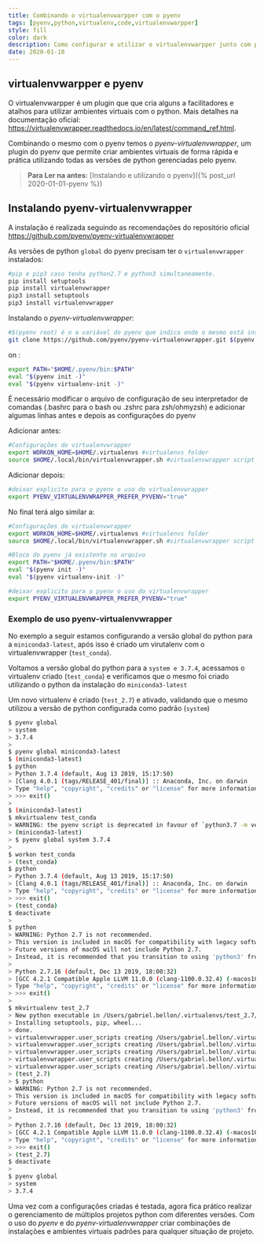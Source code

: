 ```yaml
---
title: Combinando o virtualenvwarpper com o pyenv 
tags: [pyenv,python,virtualenv,code,virtualenvwarpper]
style: fill
color: dark
description: Como configurar e utilizar o virtualenvwarpper junto com pyenv para ambientes virtuais.
date: 2020-01-10
---
```


## virtualenvwarpper e pyenv

O virtualenvwarpper é um plugin que que cria alguns a facilitadores e atalhos para utilizar ambientes virtuais com o python. Mais detalhes na documentação oficial: <https://virtualenvwrapper.readthedocs.io/en/latest/command_ref.html>.

Combinando o mesmo com o pyenv temos o _pyenv-virtualenvwrapper_, um plugin do pyenv que permite criar ambientes virtuais de forma rápida e prática utilizando todas as versões de python gerenciadas pelo pyenv.

> **Para Ler na antes:** [Instalando e utilizando o pyenv]({% post_url 2020-01-01-pyenv %})

## Instalando pyenv-virtualenvwrapper

A instalação é realizada seguindo as recomendações do repositório oficial <https://github.com/pyenv/pyenv-virtualenvwrapper>

As versões de python `global` do pyenv precisam ter o `virtualenvwrapper` instalados:

```bash
#pip e pip3 caso tenha python2.7 e python3 simultaneamente.
pip install setuptools
pip install virtualenvwrapper
pip3 install setuptools
pip3 install virtualenvwrapper
```

Instalando o _pyenv-virtualenvwrapper_:

```bash
#$(pyenv root) é o a variável do pyenv que indica onde o mesmo está instalado.
git clone https://github.com/pyenv/pyenv-virtualenvwrapper.git $(pyenv root)/plugins/pyenv-virtualenvwrapper
```

on :

```bash
export PATH="$HOME/.pyenv/bin:$PATH"
eval "$(pyenv init -)"
eval "$(pyenv virtualenv-init -)"
```

É necessário modificar o arquivo de configuração de seu interpretador de comandas (.bashrc para o bash ou .zshrc para zsh/ohmyzsh) e adicionar algumas linhas antes e depois as configurações do pyenv

Adicionar antes:

```bash
#Configurações do virtualenvwrapper
export WORKON_HOME=$HOME/.virtualenvs #virtualenvs folder
source $HOME/.local/bin/virtualenvwrapper.sh #virtualenvwrapper script location
```

Adicionar depois:

```bash
#deixar explicito para o pyenv o uso do virtualenvwrapper
export PYENV_VIRTUALENVWRAPPER_PREFER_PYVENV="true"
```

No final terá algo similar a:

```bash
#Configurações do virtualenvwrapper
export WORKON_HOME=$HOME/.virtualenvs #virtualenvs folder
source $HOME/.local/bin/virtualenvwrapper.sh #virtualenvwrapper script location

#Bloco do pyenv já existente no arquivo
export PATH="$HOME/.pyenv/bin:$PATH"
eval "$(pyenv init -)"
eval "$(pyenv virtualenv-init -)"

#deixar explicito para o pyenv o uso do virtualenvwrapper
export PYENV_VIRTUALENVWRAPPER_PREFER_PYVENV="true"
```

### Exemplo de uso pyenv-virtualenvwrapper

No exemplo a seguir estamos configurando a versão global do python para a `miniconda3-latest`, após isso é criado um virutalenv com o virtualenvwrapper (`test_conda`).

Voltamos a versão global do python para a `system e 3.7.4`, acessamos o virtualenv criado (`test_conda`) e verificamos que o mesmo foi criado utilizando o python da instalação do `miniconda3-latest`

Um novo virtualenv é criado (`test_2.7`) e ativado, validando que o mesmo utilizou a versão de python configurada como padrão (`system`)

```bash
$ pyenv global
> system
> 3.7.4
>
$ pyenv global miniconda3-latest
$ (miniconda3-latest)
$ python
> Python 3.7.4 (default, Aug 13 2019, 15:17:50)
> [Clang 4.0.1 (tags/RELEASE_401/final)] :: Anaconda, Inc. on darwin
> Type "help", "copyright", "credits" or "license" for more information.
> >>> exit()
>
$ (miniconda3-latest)
$ mkvirtualenv test_conda
> WARNING: the pyenv script is deprecated in favour of `python3.7 -m venv`
> (miniconda3-latest)
> $ pyenv global system 3.7.4
>
$ workon test_conda
> (test_conda)
$ python
> Python 3.7.4 (default, Aug 13 2019, 15:17:50)
> [Clang 4.0.1 (tags/RELEASE_401/final)] :: Anaconda, Inc. on darwin
> Type "help", "copyright", "credits" or "license" for more information.
> >>> exit()
> (test_conda)
$ deactivate
>
$ python
> WARNING: Python 2.7 is not recommended.
> This version is included in macOS for compatibility with legacy software.
> Future versions of macOS will not include Python 2.7.
> Instead, it is recommended that you transition to using 'python3' from within Terminal.
>
> Python 2.7.16 (default, Dec 13 2019, 18:00:32)
> [GCC 4.2.1 Compatible Apple LLVM 11.0.0 (clang-1100.0.32.4) (-macos10.15-objc-s on darwin
> Type "help", "copyright", "credits" or "license" for more information.
> >>> exit()
>
$ mkvirtualenv test_2.7
> New python executable in /Users/gabriel.bellon/.virtualenvs/test_2.7/bin/python
> Installing setuptools, pip, wheel...
> done.
> virtualenvwrapper.user_scripts creating /Users/gabriel.bellon/.virtualenvs/test_2.7/bin/predeactivate
> virtualenvwrapper.user_scripts creating /Users/gabriel.bellon/.virtualenvs/test_2.7/bin/postdeactivate
> virtualenvwrapper.user_scripts creating /Users/gabriel.bellon/.virtualenvs/test_2.7/bin/preactivate
> virtualenvwrapper.user_scripts creating /Users/gabriel.bellon/.virtualenvs/test_2.7/bin/postactivate
> virtualenvwrapper.user_scripts creating /Users/gabriel.bellon/.virtualenvs/test_2.7/bin/get_env_details
> (test_2.7)
> $ python
> WARNING: Python 2.7 is not recommended.
> This version is included in macOS for compatibility with legacy software.
> Future versions of macOS will not include Python 2.7.
> Instead, it is recommended that you transition to using 'python3' from within Terminal.
>
> Python 2.7.16 (default, Dec 13 2019, 18:00:32)
> [GCC 4.2.1 Compatible Apple LLVM 11.0.0 (clang-1100.0.32.4) (-macos10.15-objc-s on darwin
> Type "help", "copyright", "credits" or "license" for more information.
> >>> exit()
> (test_2.7)
$ deactivate
>
$ pyenv global
> system
> 3.7.4
```

Uma vez com a configurações criadas é testada, agora fica prático realizar o gerenciamento de múltiplos projetos python com diferentes versões.
Com o uso do _pyenv_ e do _pyenv-virtualenvwrapper_ criar combinações de instalações e ambientes virtuais padrões para qualquer situação de projeto.

